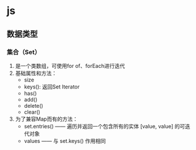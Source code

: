 # js

## 数据类型
### 集合（Set）
1. 是一个类数组，可使用for of、forEach进行迭代
2. 基础属性和方法：
    - size
    - keys(): 返回Set Iterator
    - has()
    - add()
    - delete()
    - clear()
3. 为了兼容Map而有的方法：
    - set.entries() —— 遍历并返回一个包含所有的实体 [value, value] 的可迭代对象
    - values —— 与 set.keys() 作用相同
